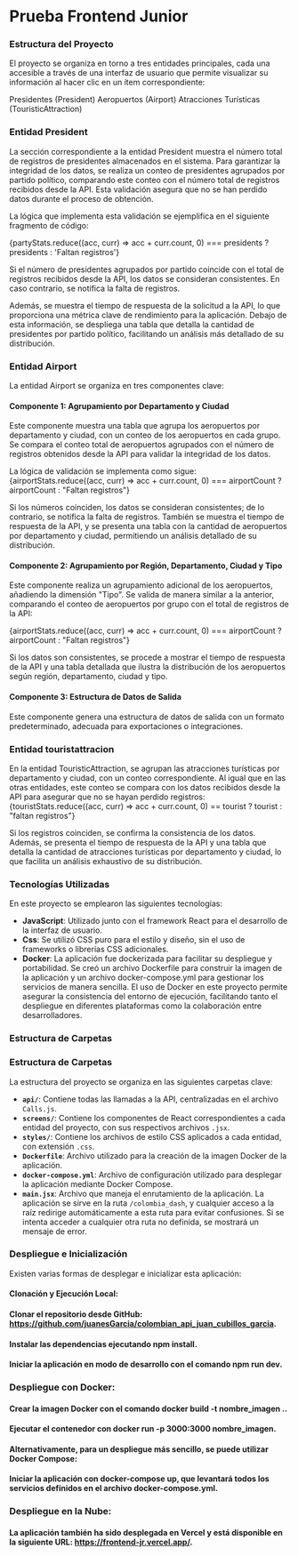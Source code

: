 # Prueba Frontend Junior


### Estructura del Proyecto
El proyecto se organiza en torno a tres entidades principales, cada una accesible a través de una interfaz de usuario que permite visualizar su información al hacer clic en un ítem correspondiente:

Presidentes (President)
Aeropuertos (Airport)
Atracciones Turísticas (TouristicAttraction)

### Entidad President
La sección correspondiente a la entidad President muestra el número total de registros de presidentes almacenados en el sistema. Para garantizar la integridad de los datos, se realiza un conteo de presidentes agrupados por partido político, comparando este conteo con el número total de registros recibidos desde la API. Esta validación asegura que no se han perdido datos durante el proceso de obtención.

La lógica que implementa esta validación se ejemplifica en el siguiente fragmento de código:

{partyStats.reduce((acc, curr) => acc + curr.count, 0) === presidents ? presidents : 'Faltan registros'}

Si el número de presidentes agrupados por partido coincide con el total de registros recibidos desde la API, los datos se consideran consistentes. En caso contrario, se notifica la falta de registros.

Además, se muestra el tiempo de respuesta de la solicitud a la API, lo que proporciona una métrica clave de rendimiento para la aplicación. Debajo de esta información, se despliega una tabla que detalla la cantidad de presidentes por partido político, facilitando un análisis más detallado de su distribución.

### Entidad Airport

La entidad Airport se organiza en tres componentes clave:

#### Componente 1: Agrupamiento por Departamento y Ciudad

Este componente muestra una tabla que agrupa los aeropuertos por departamento y ciudad, con un conteo de los aeropuertos en cada grupo. Se compara el conteo total de aeropuertos agrupados con el número de registros obtenidos desde la API para validar la integridad de los datos.

La lógica de validación se implementa como sigue:
 {airportStats.reduce((acc, curr) => acc + curr.count, 0) ===
        airportCount
          ? airportCount
          : "Faltan registros"}

Si los números coinciden, los datos se consideran consistentes; de lo contrario, se notifica la falta de registros. También se muestra el tiempo de respuesta de la API, y se presenta una tabla con la cantidad de aeropuertos por departamento y ciudad, permitiendo un análisis detallado de su distribución.

#### Componente 2: Agrupamiento por Región, Departamento, Ciudad y Tipo

Este componente realiza un agrupamiento adicional de los aeropuertos, añadiendo la dimensión "Tipo". Se valida de manera similar a la anterior, comparando el conteo de aeropuertos por grupo con el total de registros de la API:

 {airportStats.reduce((acc, curr) => acc + curr.count, 0) ===
        airportCount
          ? airportCount
          : "Faltan registros"}

Si los datos son consistentes, se procede a mostrar el tiempo de respuesta de la API y una tabla detallada que ilustra la distribución de los aeropuertos según región, departamento, ciudad y tipo.

#### Componente 3: Estructura de Datos de Salida

Este componente genera una estructura de datos de salida con un formato predeterminado, adecuada para exportaciones o integraciones.


### Entidad touristattracion

En la entidad TouristicAttraction, se agrupan las atracciones turísticas por departamento y ciudad, con un conteo correspondiente. Al igual que en las otras entidades, este conteo se compara con los datos recibidos desde la API para asegurar que no se hayan perdido registros:
         {touristStats.reduce((acc, curr) => acc + curr.count, 0) == tourist
            ? tourist
            : "faltan registros"}

Si los registros coinciden, se confirma la consistencia de los datos. Además, se presenta el tiempo de respuesta de la API y una tabla que detalla la cantidad de atracciones turísticas por departamento y ciudad, lo que facilita un análisis exhaustivo de su distribución.

### Tecnologías Utilizadas

En este proyecto se emplearon las siguientes tecnologías:

- **JavaScript**: Utilizado junto con el framework React para el desarrollo de la interfaz de usuario.
- **Css**: Se utilizó CSS puro para el estilo y diseño, sin el uso de frameworks o librerías CSS adicionales.
- **Docker**: La aplicación fue dockerizada para facilitar su despliegue y portabilidad. Se creó un archivo Dockerfile para construir la imagen de la aplicación y un archivo docker-compose.yml para gestionar los servicios de manera sencilla. El uso de Docker en este proyecto permite asegurar la consistencia del entorno de ejecución, facilitando tanto el despliegue en diferentes plataformas como la colaboración entre desarrolladores.

### Estructura de Carpetas

### Estructura de Carpetas

La estructura del proyecto se organiza en las siguientes carpetas clave:

- **`api/`**: Contiene todas las llamadas a la API, centralizadas en el archivo `Calls.js`.
- **`screens/`**: Contiene los componentes de React correspondientes a cada entidad del proyecto, con sus respectivos archivos `.jsx`.
- **`styles/`**: Contiene los archivos de estilo CSS aplicados a cada entidad, con extensión `.css`.
- **`Dockerfile`**: Archivo utilizado para la creación de la imagen Docker de la aplicación.
- **`docker-compose.yml`**: Archivo de configuración utilizado para desplegar la aplicación mediante Docker Compose.
- **`main.jsx`**: Archivo que maneja el enrutamiento de la aplicación. La aplicación se sirve en la ruta `/colombia_dash`, y cualquier acceso a la raíz redirige automáticamente a esta ruta para evitar confusiones. Si se intenta acceder a cualquier otra ruta no definida, se mostrará un mensaje de error.


### Despliegue e Inicialización

Existen varias formas de desplegar e inicializar esta aplicación:

#### Clonación y Ejecución Local:

#### Clonar el repositorio desde GitHub: https://github.com/juanesGarcia/colombian_api_juan_cubillos_garcia.
#### Instalar las dependencias ejecutando npm install.
#### Iniciar la aplicación en modo de desarrollo con el comando npm run dev.

### Despliegue con Docker:

#### Crear la imagen Docker con el comando docker build -t nombre_imagen ..
#### Ejecutar el contenedor con docker run -p 3000:3000 nombre_imagen.
#### Alternativamente, para un despliegue más sencillo, se puede utilizar Docker Compose:
#### Iniciar la aplicación con docker-compose up, que levantará todos los servicios definidos en el archivo docker-compose.yml.

### Despliegue en la Nube:

#### La aplicación también ha sido desplegada en Vercel y está disponible en la siguiente URL: https://frontend-jr.vercel.app/.
